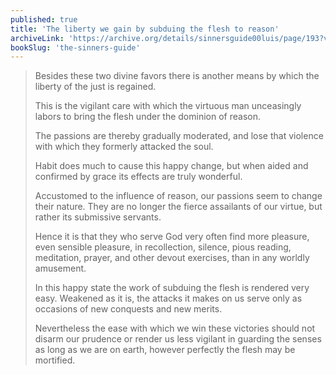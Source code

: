 ```yaml
---
published: true
title: 'The liberty we gain by subduing the flesh to reason'
archiveLink: 'https://archive.org/details/sinnersguide00luis/page/193?view=theater'
bookSlug: 'the-sinners-guide'
---
```


> Besides these two divine favors there is another means by which the liberty of the just is regained.
>
> This is the vigilant care with which the virtuous man unceasingly labors to bring the flesh under the dominion of reason.
>
> The passions are thereby gradually moderated, and lose that violence with which they formerly attacked the soul.
>
> Habit does much to cause this happy change, but when aided and confirmed by grace its effects are truly wonderful.
>
> Accustomed to the influence of reason, our passions seem to change their nature. They are no longer the fierce assailants of our virtue, but rather its submissive servants.
>
> Hence it is that they who serve God very often find more pleasure, even sensible pleasure, in recollection, silence, pious reading, meditation, prayer, and other devout exercises, than in any worldly amusement.
>
> In this happy state the work of subduing the flesh is rendered very easy. Weakened as it is, the attacks it makes on us serve only as occasions of new conquests and new merits.
>
> Nevertheless the ease with which we win these victories should not disarm our prudence or render us less vigilant in guarding the senses as long as we are on earth, however perfectly the flesh may be mortified.
